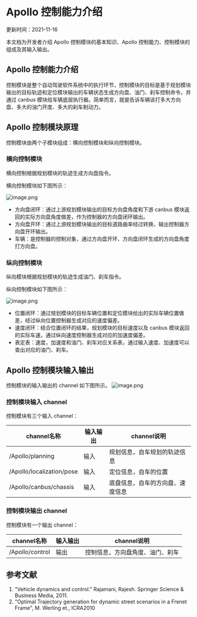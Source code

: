 # Apollo 控制能力介绍

更新时间：2021-11-16

本文档为开发者介绍 Apollo 控制模块的基本知识、Apollo 控制能力、控制模块的组成及其输入输出。

## Apollo 控制能力介绍

控制模块是整个自动驾驶软件系统中的执行环节，控制模块的目标是基于规划模块输出的目标轨迹和定位模块输出的车辆状态生成方向盘、油门、刹车控制命令，并通过 canbus 模块给车辆底层执行器。简单而言，就是告诉车辆该打多大方向盘、多大的油门开度、多大的刹车制动力。

## Apollo 控制模块原理

控制模块由两个子模块组成：横向控制模块和纵向控制模块。

### 横向控制模块

横向控制根据规划模块的轨迹生成方向盘指令。

横向控制模块如下图所示：

![image.png](https://bce.bdstatic.com/doc/Apollo-Homepage-Document/Apollo_Doc_CN_6_0/image_8c0d1a7.png)

- 方向盘闭环：通过上游规划模块输出的目标方向盘角度和下游 canbus 模块返回的实际方向盘角度做差，作为控制器的方向盘闭环输出。
- 方向盘开环：通过上游规划模块输出的目标道路曲率经过转换，输出控制器方向盘开环输出。
- 车辆：是控制器的控制对象，通过方向盘开环、方向盘闭环生成的方向盘角度打方向盘。

### 纵向控制模块

纵向模块根据规划模块的轨迹生成油门、刹车指令。

纵向控制模块如下图所示：

![image.png](https://bce.bdstatic.com/doc/Apollo-Homepage-Document/Apollo_Doc_CN_6_0/image_e6b4874.png)

- 位置闭环：通过规划模块的目标车辆位置和定位模块给出的实际车辆位置做差，经过纵向位置控制器生成对应的速度偏差。
- 速度闭环：结合位置闭环的结果，规划模块的目标速度以及 canbus 模块返回的实际车速，通过纵向速度控制器生成对应的加速度偏差。
- 表定表：速度，加速度和油门、刹车对应关系表，通过输入速度、加速度可以查出对应的油门、刹车。

## Apollo 控制模块输入输出

控制模块的输入输出的 channel 如下图所示。 ![image.png](https://bce.bdstatic.com/doc/Apollo-Homepage-Document/Apollo_Doc_CN_6_0/image_7c17bb9.png)



### 控制模块输入 channel

控制模块有三个输入 channel：

| channel名称               | 输入输出 | channel说明                      |
| ------------------------- | -------- | -------------------------------- |
| /Apollo/planning          | 输入     | 规划信息，自车规划的轨迹信息     |
| /Apollo/localization/pose | 输入     | 定位信息，自车的位置             |
| /Apollo/canbus/chassis    | 输入     | 底盘信息，自车的方向盘、速度信息 |



### 控制模块输出 channel

控制模块有一个输出 channel：

| channel名称     | 输入输出 | channel说明                      |
| --------------- | -------- | -------------------------------- |
| /Apollo/control | 输出     | 控制信息，方向盘角度、油门、刹车 |



## 参考文献

1. "Vehicle dynamics and control." Rajamani, Rajesh. Springer Science & Business Media, 2011.
2. "Optimal Trajectory generation for dynamic street scenarios in a Frenet Frame", M. Werling et., ICRA2010